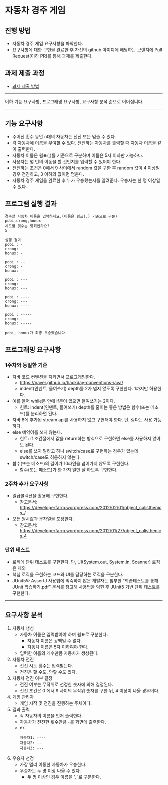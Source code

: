# 자동차 경주 게임

## 진행 방법

* 자동차 경주 게임 요구사항을 파악한다.
* 요구사항에 대한 구현을 완료한 후 자신의 github 아이디에 해당하는 브랜치에 Pull Request(이하 PR)를 통해 과제를 제출한다.

## 과제 제출 과정

* [과제 제출 방법](https://github.com/next-step/nextstep-docs/tree/master/precourse)

---

이하 기능 요구사항, 프로그래밍 요구사항, 요구사항 분석 순으로 이어집니다.

---

## 기능 요구사항

- 주어진 횟수 동안 n대의 자동차는 전진 또는 멈출 수 있다.
- 각 자동차에 이름을 부여할 수 있다. 전진하는 자동차를 출력할 때 자동차 이름을 같이 출력한다.
- 자동차 이름은 쉼표(,)를 기준으로 구분하며 이름은 5자 이하만 가능하다.
- 사용자는 몇 번의 이동을 할 것인지를 입력할 수 있어야 한다.
- 전진하는 조건은 0에서 9 사이에서 random 값을 구한 후 random 값이 4 이상일 경우 전진하고, 3 이하의 값이면 멈춘다.
- 자동차 경주 게임을 완료한 후 누가 우승했는지를 알려준다. 우승자는 한 명 이상일 수 있다.

## 프로그램 실행 결과

```text
경주할 자동차 이름을 입력하세요.(이름은 쉼표(,) 기준으로 구분)
pobi,crong,honux
시도할 횟수는 몇회인가요?
5

실행 결과
pobi : -
crong: -
honux: -

pobi : --
crong: -
honux: --

pobi : ---
crong: --
honux: ---

pobi : ----
crong: ---
honux: ----

pobi : -----
crong: ----
honux: -----

pobi, honux가 최종 우승했습니다.
```

## 프로그래밍 요구사항

### 1주차와 동일한 기준

- 자바 코드 컨벤션을 지키면서 프로그래밍한다.
    - https://naver.github.io/hackday-conventions-java/
    - indent(인덴트, 들여쓰기) depth를 2가 넘지 않도록 구현한다. 1까지만 허용한다.
- 예를 들어 while문 안에 if문이 있으면 들여쓰기는 2이다.
    - 힌트: indent(인덴트, 들여쓰기) depth를 줄이는 좋은 방법은 함수(또는 메소드)를 분리하면 된다.
- 자바 8에 추가된 stream api를 사용하지 않고 구현해야 한다. 단, 람다는 사용 가능하다.
- else 예약어를 쓰지 않는다.
    - 힌트: if 조건절에서 값을 return하는 방식으로 구현하면 else를 사용하지 않아도 된다.
    - else를 쓰지 말라고 하니 switch/case로 구현하는 경우가 있는데 switch/case도 허용하지 않는다.
- 함수(또는 메소드)의 길이가 10라인을 넘어가지 않도록 구현한다.
    - 함수(또는 메소드)가 한 가지 일만 잘 하도록 구현한다.

### 2주차 추가 요구사항

- 일급콜렉션을 활용해 구현한다.
    - 참고문서: https://developerfarm.wordpress.com/2012/02/01/object_calisthenics_/
- 모든 원시값과 문자열을 포장한다.
    - 참고문서: https://developerfarm.wordpress.com/2012/01/27/object_calisthenics_4

### 단위 테스트

- 로직에 단위 테스트를 구현한다. 단, UI(System.out, System.in, Scanner) 로직은 제외
- 핵심 로직을 구현하는 코드와 UI를 담당하는 로직을 구분한다.
- JUnit5와 AssertJ 사용법에 익숙하지 않은 개발자는 첨부한 "학습테스트를 통해 JUnit 학습하기.pdf" 문서를 참고해 사용법을 익힌 후 JUnit5 기반 단위
  테스트를 구현한다.

---

## 요구사항 분석

1. 자동차 생성
    - 자동차 이름은 입력받아야 하며 쉼표로 구분한다.
        - 자동차 이름은 공백일 수 없다.
        - 자동차 이름은 5자 이하여야 한다.
    - 입력한 이름의 개수만큼 자동차가 생성된다.
2. 자동차 전진
    - 전진 시도 횟수는 입력받는다.
    - 전진은 할 수도, 안할 수도 있다.
3. 자동차 전진 여부 결정
    - 전진 여부는 무작위로 선정한 숫자에 의해 결정된다.
    - 전진 조건은 0 에서 9 사이의 무작위 숫자를 구한 뒤, 4 이상이 나올 경우이다. 
4. 게임 관리자
    - 게임 시작 및 전진을 진행하는 주체이다.
5. 결과 출력
    - 각 자동차의 이름을 먼저 출력한다.
    - 자동차가 전진한 횟수만큼 `-`를 화면에 출력한다.
    - ex
      ```
      자동차1: ----
      자동차2: --
      자동차3: ---
      ```
6. 우승자 선정
    - 가장 멀리 이동한 자동차가 우승한다.
    - 우승자는 두 명 이상 나올 수 있다.
        - 두 명 이상인 경우 이름을 ', '로 구분한다.